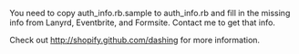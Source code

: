 You need to copy auth_info.rb.sample to auth_info.rb and fill in the missing info from Lanyrd, Eventbrite, and Formsite.  Contact me to get that info.

Check out http://shopify.github.com/dashing for more information.
